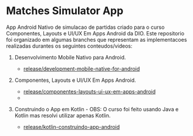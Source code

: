 # Matches Simulator App

App Android Nativo de simulacao de partidas criado para o curso Componentes, Layouts e UI/UX Em Apps Android da DIO.
Este repositorio foi organizado em algumas branches que representam as implementacoes realizadas durantes os seguintes conteudos/videos:

1. Desenvolvimento Mobile Nativo para Android.
     - [release/development-mobile-native-for-android](https://github.com/FloMaskine/matches-simulator-app/tree/release/development-mobile-native-for-android)

2. Componentes, Layouts e UI/UX Em Apps Android.
     - [release/componentes-layouts-ui-ux-em-apps-android](https://github.com/FloMaskine/matches-simulator-app/tree/release/componentes-layouts-ui-ux-em-apps-android)
     - 
3. Construindo o App em Kotlin - OBS: O curso foi feito usando Java e Kotlin mas resolvi utilizar apenas Kotlin.
     - [release/kotlin-construindo-app-android](https://github.com/FloMaskine/matches-simulator-app/tree/release/kotlin-construindo-app-android)
